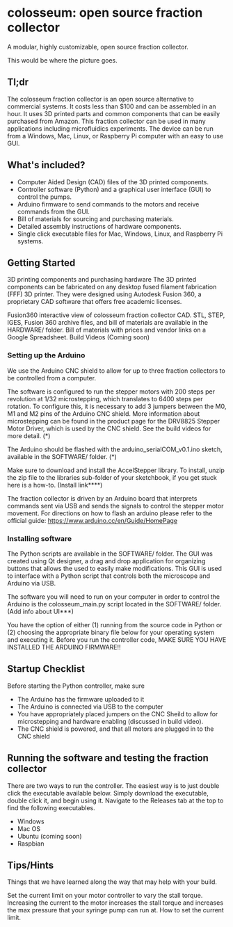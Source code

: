 # colosseum: open source fraction collector

<p>A modular, highly customizable, open source fraction collector.</p>

<p>This would be where the picture goes.</p>

## Tl;dr
The colosseum fraction collector is an open source alternative to commercial systems. It costs less than $100 and can be assembled in an hour. It uses 3D printed parts and common components that can be easily purchased from Amazon. This fraction collector can be used in many applications including microfluidics experiments. The device can be run from a Windows, Mac, Linux, or Raspberry Pi computer with an easy to use GUI.

## What's included?
<ul>
  <li>Computer Aided Design (CAD) files of the 3D printed components.</li>
  <li>Controller software (Python) and a graphical user interface (GUI) to control the pumps.</li>
  <li>Arduino firmware to send commands to the motors and receive commands from the GUI.</li>
  <li>Bill of materials for sourcing and purchasing materials.</li>
  <li>Detailed assembly instructions of hardware components.</li>
  <li>Single click executable files for Mac, Windows, Linux, and Raspberry Pi systems.</li>
</ul>

## Getting Started
3D printing components and purchasing hardware
The 3D printed components can be fabricated on any desktop fused filament fabrication (FFF) 3D printer. They were designed using Autodesk Fusion 360, a proprietary CAD software that offers free academic licenses.

Fusion360 interactive view of colosseum fraction collector CAD.
STL, STEP, IGES, Fusion 360 archive files, and bill of materials are available in the HARDWARE/ folder.
Bill of materials with prices and vendor links on a Google Spreadsheet.
Build Videos (Coming soon)

### Setting up the Arduino
We use the Arduino CNC shield to allow for up to three fraction collectors to be controlled from a computer.

The software is configured to run the stepper motors with 200 steps per revolution at 1/32 microstepping, which translates to 6400 steps per rotation. To configure this, it is necessary to add 3 jumpers between the M0, M1 and M2 pins of the Arduino CNC shield. More information about microstepping can be found in the product page for the DRV8825 Stepper Motor Driver, which is used by the CNC shield. See the build videos for more detail. (*)

The Arduino should be flashed with the arduino_serialCOM_v0.1.ino sketch, available in the SOFTWARE/ folder. (*)

Make sure to download and install the AccelStepper library. To install, unzip the zip file to the libraries sub-folder of your sketchbook, if you get stuck here is a how-to. (Install link****)

The fraction collector is driven by an Arduino board that interprets commands sent via USB and sends the signals to control the stepper motor movement. For directions on how to flash an arduino please refer to the official guide: https://www.arduino.cc/en/Guide/HomePage

### Installing software
The Python scripts are available in the SOFTWARE/ folder. The GUI was created using Qt designer, a drag and drop application for organizing buttons that allows the used to easily make modifications. This GUI is used to interface with a Python script that controls both the microscope and Arduino via USB.

The software you will need to run on your computer in order to control the Arduino is the colosseum_main.py script located in the SOFTWARE/ folder. (Add info about UI***)

You have the option of either (1) running from the source code in Python or (2) choosing the appropriate binary file below for your operating system and executing it. Before you run the controller code, MAKE SURE YOU HAVE INSTALLED THE ARDUINO FIRMWARE!!

## Startup Checklist
Before starting the Python controller, make sure
<ul>
  <li> The Arduino has the firmware uploaded to it
  <li> The Arduino is connected via USB to the computer
  <li> You have appropriately placed jumpers on the CNC Sheild to allow for microstepping and hardware enabling (discussed in build video).
  <li> The CNC shield is powered, and that all motors are plugged in to the CNC shield
</ul>

## Running the software and testing the fraction collector
There are two ways to run the controller. The easiest way is to just double click the executable available below. Simply download the executable, double click it, and begin using it. Navigate to the Releases tab at the top to find the following executables.
<ul>
  <li> Windows
  <li> Mac OS
  <li> Ubuntu (coming soon)
  <li> Raspbian
</ul>

## Tips/Hints
Things that we have learned along the way that may help with your build.

Set the current limit on your motor controller to vary the stall torque. Increasing the current to the motor increases the stall torque and increases the max pressure that your syringe pump can run at. How to set the current limit.
